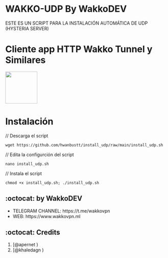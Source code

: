 # WAKKO-UDP By WakkoDEV

ESTE ES UN SCRIPT PARA LA INSTALACIÓN AUTOMÁTICA DE UDP (HYSTERIA SERVER) 



# Cliente app HTTP Wakko Tunnel y Similares

<p>
<a href="https://play.google.com/store/apps/details?id=com.wakko.hwt"><img src="https://play.google.com/intl/en_us/badges/images/generic/en-play-badge.png" height="100"></a>
</p>


# Instalación


// Descarga el script
```
wget https://github.com/hwanbustt/install_udp/raw/main/install_udp.sh
```
// Edita la configurción del script
```
nano install_udp.sh
```
// Instala el script
```
chmod +x install_udp.sh; ./install_udp.sh
```

## :octocat: by WakkoDEV
<ul>
 <li>TELEGRAM CHANNEL: https://t.me/wakkovpn</li>
 <li>WEB: https://www.wakkovpn.ml</li>
 
 </ul>
 
## :octocat: Credits

1. [@apernet )
2. [@khaledagn )
